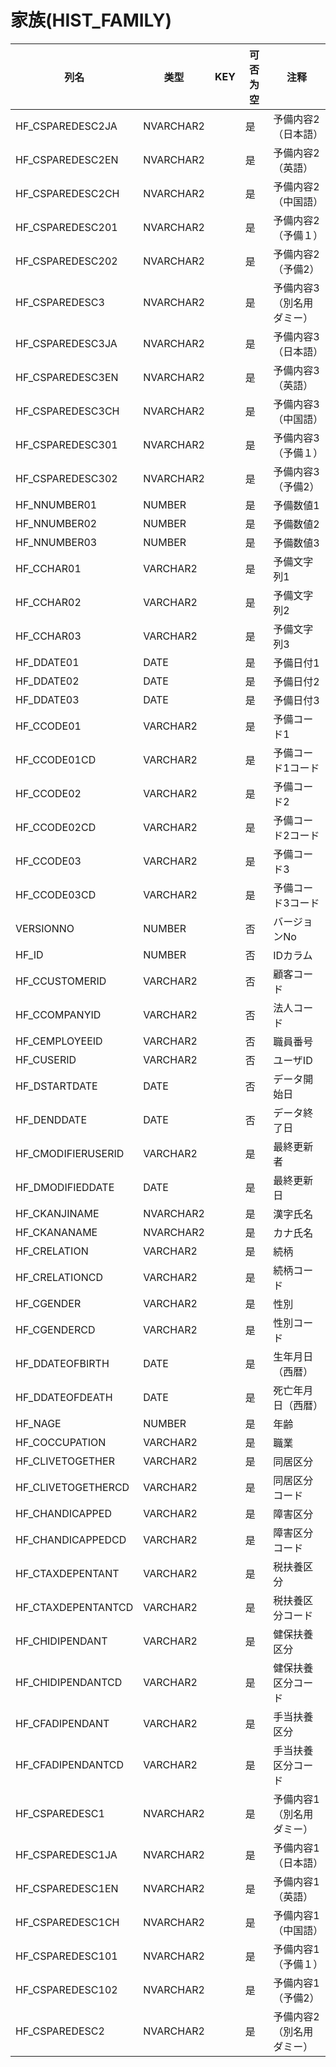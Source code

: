 # 家族(HIST_FAMILY)
| 列名   | 类型   | KEY  | 可否为空 | 注释   |
| ---- | ---- | ---- | ---- | ---- |
|HF_CSPAREDESC2JA|NVARCHAR2||是|予備内容2（日本語）|
|HF_CSPAREDESC2EN|NVARCHAR2||是|予備内容2（英語）|
|HF_CSPAREDESC2CH|NVARCHAR2||是|予備内容2（中国語）|
|HF_CSPAREDESC201|NVARCHAR2||是|予備内容2（予備１）|
|HF_CSPAREDESC202|NVARCHAR2||是|予備内容2（予備2）|
|HF_CSPAREDESC3|NVARCHAR2||是|予備内容3（別名用ダミー）|
|HF_CSPAREDESC3JA|NVARCHAR2||是|予備内容3（日本語）|
|HF_CSPAREDESC3EN|NVARCHAR2||是|予備内容3（英語）|
|HF_CSPAREDESC3CH|NVARCHAR2||是|予備内容3（中国語）|
|HF_CSPAREDESC301|NVARCHAR2||是|予備内容3（予備１）|
|HF_CSPAREDESC302|NVARCHAR2||是|予備内容3（予備2）|
|HF_NNUMBER01|NUMBER||是|予備数値1|
|HF_NNUMBER02|NUMBER||是|予備数値2|
|HF_NNUMBER03|NUMBER||是|予備数値3|
|HF_CCHAR01|VARCHAR2||是|予備文字列1|
|HF_CCHAR02|VARCHAR2||是|予備文字列2|
|HF_CCHAR03|VARCHAR2||是|予備文字列3|
|HF_DDATE01|DATE||是|予備日付1|
|HF_DDATE02|DATE||是|予備日付2|
|HF_DDATE03|DATE||是|予備日付3|
|HF_CCODE01|VARCHAR2||是|予備コード1|
|HF_CCODE01CD|VARCHAR2||是|予備コード1コード|
|HF_CCODE02|VARCHAR2||是|予備コード2|
|HF_CCODE02CD|VARCHAR2||是|予備コード2コード|
|HF_CCODE03|VARCHAR2||是|予備コード3|
|HF_CCODE03CD|VARCHAR2||是|予備コード3コード|
|VERSIONNO|NUMBER||否|バージョンNo|
|HF_ID|NUMBER||否|IDカラム|
|HF_CCUSTOMERID|VARCHAR2||否|顧客コード|
|HF_CCOMPANYID|VARCHAR2||否|法人コード|
|HF_CEMPLOYEEID|VARCHAR2||否|職員番号|
|HF_CUSERID|VARCHAR2||否|ユーザID|
|HF_DSTARTDATE|DATE||否|データ開始日|
|HF_DENDDATE|DATE||否|データ終了日|
|HF_CMODIFIERUSERID|VARCHAR2||是|最終更新者|
|HF_DMODIFIEDDATE|DATE||是|最終更新日|
|HF_CKANJINAME|NVARCHAR2||是|漢字氏名|
|HF_CKANANAME|NVARCHAR2||是|カナ氏名|
|HF_CRELATION|VARCHAR2||是|続柄|
|HF_CRELATIONCD|VARCHAR2||是|続柄コード|
|HF_CGENDER|VARCHAR2||是|性別|
|HF_CGENDERCD|VARCHAR2||是|性別コード|
|HF_DDATEOFBIRTH|DATE||是|生年月日（西暦）|
|HF_DDATEOFDEATH|DATE||是|死亡年月日（西暦）|
|HF_NAGE|NUMBER||是|年齢|
|HF_COCCUPATION|VARCHAR2||是|職業|
|HF_CLIVETOGETHER|VARCHAR2||是|同居区分|
|HF_CLIVETOGETHERCD|VARCHAR2||是|同居区分コード|
|HF_CHANDICAPPED|VARCHAR2||是|障害区分|
|HF_CHANDICAPPEDCD|VARCHAR2||是|障害区分コード|
|HF_CTAXDEPENTANT|VARCHAR2||是|税扶養区分|
|HF_CTAXDEPENTANTCD|VARCHAR2||是|税扶養区分コード|
|HF_CHIDIPENDANT|VARCHAR2||是|健保扶養区分|
|HF_CHIDIPENDANTCD|VARCHAR2||是|健保扶養区分コード|
|HF_CFADIPENDANT|VARCHAR2||是|手当扶養区分|
|HF_CFADIPENDANTCD|VARCHAR2||是|手当扶養区分コード|
|HF_CSPAREDESC1|NVARCHAR2||是|予備内容1（別名用ダミー）|
|HF_CSPAREDESC1JA|NVARCHAR2||是|予備内容1（日本語）|
|HF_CSPAREDESC1EN|NVARCHAR2||是|予備内容1（英語）|
|HF_CSPAREDESC1CH|NVARCHAR2||是|予備内容1（中国語）|
|HF_CSPAREDESC101|NVARCHAR2||是|予備内容1（予備１）|
|HF_CSPAREDESC102|NVARCHAR2||是|予備内容1（予備2）|
|HF_CSPAREDESC2|NVARCHAR2||是|予備内容2（別名用ダミー）|
